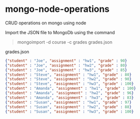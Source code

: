 mongo-node-operations
=====================

CRUD operations on mongo using node


Import the JSON file to MongoDb using the command
> mongoimport -d course -c grades grades.json

grades.json

```json
{"student" : "Joe", "assignment" : "hw1", "grade" : 90}
{"student" : "Joe", "assignment" : "hw2", "grade" : 80}
{"student" : "Joe", "assignment" : "hw3", "grade" : 85}
{"student" : "Steve", "assignment" : "hw1", "grade" : 80}
{"student" : "Steve", "assignment" : "hw2", "grade" : 90}
{"student" : "Steve", "assignment" : "hw3", "grade" : 100}
{"student" : "Amanda", "assignment" : "hw1", "grade" : 100}
{"student" : "Amanda", "assignment" : "hw2", "grade" : 96}
{"student" : "Amanda", "assignment" : "hw3", "grade" : 83}
{"student" : "Susan", "assignment" : "hw1", "grade" : 97}
{"student" : "Susan", "assignment" : "hw2", "grade" : 88}
{"student" : "Susan", "assignment" : "hw3", "grade" : 100}
```

